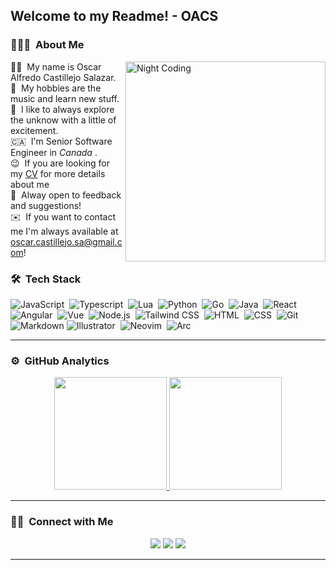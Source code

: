 <h2>Welcome to my Readme! - OACS</h2>

### 👨🏻‍💻 &nbsp;About Me

<img alt="Night Coding" width="320em" src="https://media.giphy.com/media/3knKct3fGqxhK/giphy.gif" align="right"/>

👨‍🌾&nbsp;&nbsp;My name is Oscar Alfredo Castillejo Salazar. \
🔮 &nbsp;My hobbies are the music and learn new stuff.\
🚀 &nbsp;I like to always explore the unknow with a little of excitement.\
🇨🇦 &nbsp;I'm Senior Software Engineer in _Canada_  .\
😉 &nbsp;If you are looking for my [CV](https://drive.google.com/file/d/1PBxXx206_ckNvdY2I65pvHm_Y3RP6Qoc/view?usp=share_link) for more details about me \
 📢 &nbsp;Alway open to feedback and suggestions! \
✉️ &nbsp;If you want to contact me I'm always available at oscar.castillejo.sa@gmail.com!


### 🛠 &nbsp;Tech Stack

![JavaScript](https://img.shields.io/badge/-JavaScript-05122A?style=flat&logo=javascript)&nbsp;
![Typescript](https://img.shields.io/badge/-Typescript-05122A?style=flat&logo=typescript)&nbsp;
![Lua](https://img.shields.io/badge/-Lua-05122A?style=flat&logo=Lua)&nbsp;
![Python](https://img.shields.io/badge/-Python-05122A?style=flat&logo=python)&nbsp;
![Go](https://img.shields.io/badge/-Go-05122A?style=flat&logo=Go)&nbsp;
![Java](https://img.shields.io/badge/-Java-05122A?style=flat&logo=Java&logoColor=FFA518)&nbsp;
![React](https://img.shields.io/badge/-React-05122A?style=flat&logo=react)&nbsp;
![Angular](https://img.shields.io/badge/-Angular-05122A?style=flat&logo=Angular&logoColor=982500)&nbsp;
![Vue](https://img.shields.io/badge/-Vue-05122A?style=flat&logo=vuedotjs)&nbsp;
![Node.js](https://img.shields.io/badge/-Node.js-05122A?style=flat&logo=nodedotjs)&nbsp;
![Tailwind CSS](https://img.shields.io/badge/-TailwindCSS-05122A?style=flat&logo=tailwind-css)&nbsp;
![HTML](https://img.shields.io/badge/-HTML-05122A?style=flat&logo=HTML5)&nbsp;
![CSS](https://img.shields.io/badge/-CSS-05122A?style=flat&logo=CSS3&logoColor=1572B6)&nbsp;
![Git](https://img.shields.io/badge/-Git-05122A?style=flat&logo=git)&nbsp;
![Markdown](https://img.shields.io/badge/-Markdown-05122A?style=flat&logo=markdown)
![Illustrator](https://img.shields.io/badge/-Illustrator-05122A?style=flat&logo=adobe-illustrator)&nbsp;
![Neovim](https://img.shields.io/badge/-Neovim-05122A?style=flat&logo=neovim&logoColor=white)&nbsp;
![Arc](https://img.shields.io/badge/-ArchLinux-05122A?style=flat&logo=arch-linux)&nbsp;

---

### ⚙️ &nbsp;GitHub Analytics

<p align="center">
<a href="https://github.com/oacs">
  <img height="180em" src="https://github-readme-stats-eight-theta.vercel.app/api?username=oacs&show_icons=true&theme=algolia&include_all_commits=true&count_private=true"/>
  <img height="180em" src="https://github-readme-stats-eight-theta.vercel.app/api/top-langs/?username=oacs&layout=compact&langs_count=8&theme=algolia"/>
</a>
</p>

---

### 🤝🏻 &nbsp;Connect with Me

<p align="center">
<a href="https://linkedin.com/in/oacs"><img src="https://img.shields.io/badge/-Oscar%20Castillejo%20-0077B5?style=flat&logo=Linkedin&logoColor=white"/></a>
<a href="mailto:oscar.castillejo.sa@gmail.com"><img src="https://img.shields.io/badge/-oscar.castillejo.sa@gmail.com-D14836?style=flat&logo=Gmail&logoColor=white"/></a>
<a href="https://instagram.com/oscarcastillejo"><img src="https://img.shields.io/badge/-@oscarcastillejo_-E4405F?style=flat&logo=Instagram&logoColor=white"/></a>
</p>

---
